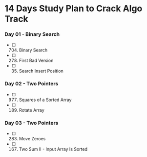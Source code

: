 # 14 Days Study Plan to Crack Algo Track

### Day 01 - Binary Search

- [ ] 704. Binary Search
- [ ] 278. First Bad Version
- [ ] 35. Search Insert Position

### Day 02 - Two Pointers

- [ ] 977. Squares of a Sorted Array
- [ ] 189. Rotate Array

### Day 03 - Two Pointers

- [ ] 283. Move Zeroes
- [ ] 167. Two Sum II - Input Array Is Sorted




